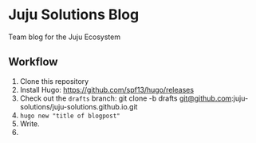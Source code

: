 # Juju Solutions Blog

Team blog for the Juju Ecosystem

## Workflow

1. Clone this repository
1. Install Hugo: https://github.com/spf13/hugo/releases
1. Check out the `drafts` branch: 
     git clone -b drafts git@github.com:juju-solutions/juju-solutions.github.io.git
1. `hugo new "title of blogpost"`
1. Write.
1. 
